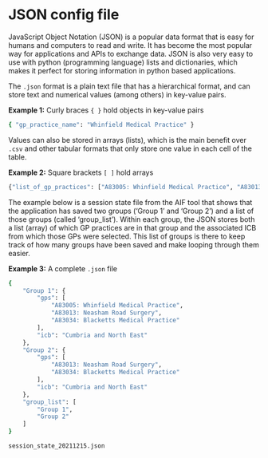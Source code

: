 # JSON config file

JavaScript Object Notation (JSON) is a popular data format that is easy for humans and computers to read and write. It has become the most popular way for applications and APIs to exchange data. JSON is also very easy to use with python (programming language) lists and dictionaries, which makes it perfect for storing information in python based applications.

The `.json` format is a plain text file that has a hierarchical format, and can store text and numerical values (among others) in key-value pairs.

**Example 1:** Curly braces `{ }` hold objects in key-value pairs

```bash
{ "gp_practice_name": "Whinfield Medical Practice" }
```

Values can also be stored in arrays (lists), which is the main benefit over `.csv` and other tabular formats that only store one value in each cell of the table.

**Example 2:** Square brackets `[ ]` hold arrays

```bash
{"list_of_gp_practices": ["A83005: Whinfield Medical Practice", "A83013: Neasham Road Surgery", "A83034: Blacketts Medical Practice"]}
```

The example below is a session state file from the AIF tool that shows that the application has saved two groups (‘Group 1’ and ‘Group 2’) and a list of those groups (called ‘group_list’). Within each group, the JSON stores both a list (array) of which GP practices are in that group and the associated ICB from which those GPs were selected. This list of groups is there to keep track of how many groups have been saved and make looping through them easier.

**Example 3:** A complete `.json` file

```bash
{
    "Group 1": {
        "gps": [
            "A83005: Whinfield Medical Practice",
            "A83013: Neasham Road Surgery",
            "A83034: Blacketts Medical Practice"
        ],
        "icb": "Cumbria and North East"
    },
    "Group 2": {
        "gps": [
            "A83013: Neasham Road Surgery",
            "A83034: Blacketts Medical Practice"
        ],
        "icb": "Cumbria and North East"
    },
    "group_list": [
        "Group 1",
        "Group 2"
    ]
}
```

`session_state_20211215.json`
